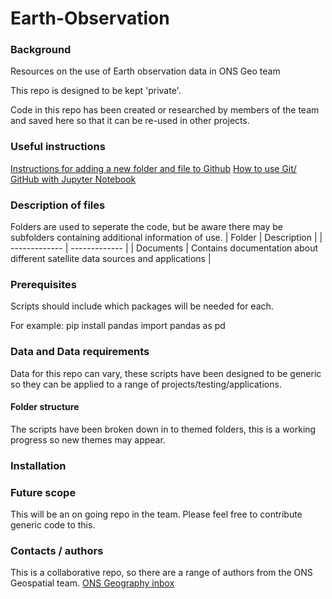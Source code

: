 # Earth-Observation

### Background
Resources on the use of Earth observation data in ONS Geo team

This repo is designed to be kept 'private'. 

Code in this repo has been created or researched by members of the team and saved here so that it can be re-used in other projects. 

### Useful instructions

[Instructions for adding a new folder and file to Github](https://stackoverflow.com/questions/12258399/how-do-i-create-a-folder-in-a-github-repository)
[How to use Git/ GitHub with Jupyter Notebook](https://blog.reviewnb.com/github-jupyter-notebook/)

### Description of files 
Folders are used to seperate the code, but be aware there may be subfolders containing additional information of use.
| Folder | Description |
| ------------- | ------------- |
| Documents | Contains documentation about different satellite data sources and applications |


### Prerequisites 
Scripts should include which packages will be needed for each. 

For example: 
pip install pandas
import pandas as pd

### Data and Data requirements
Data for this repo can vary, these scripts have been designed to be generic so they can be applied to a range of projects/testing/applications.

#### Folder structure 
The scripts have been broken down in to themed folders, this is a working progress so new themes may appear.

### Installation 

### Future scope 
This will be an on going repo in the team. Please feel free to contribute generic code to this.

### Contacts / authors 
This is a collaborative repo, so there are a range of authors from the ONS Geospatial team.
[ONS Geography inbox](ONS.Geography@ons.gov.uk)

